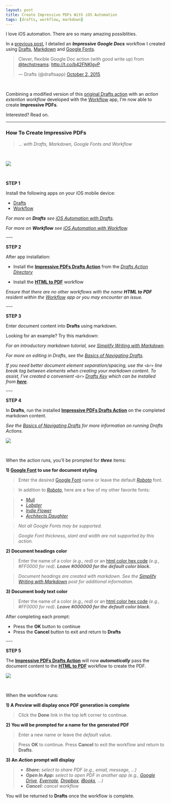 ```yaml
---
layout: post
title: Create Impressive PDFs With iOS Automation
tags: [drafts, workflow, markdown]
---
```


I love iOS automation.  There are so many amazing possiblities.  

In a [previous post](https://techstreams.github.io/2015/10/01/create-impressive-google-docs-on-the-go/), I detailed an ***Impressive Google Docs*** workflow I created using [Drafts](https://agiletortoise.com/drafts/), [Markdown](https://daringfireball.net/projects/markdown/) and [Google Fonts](https://www.google.com/fonts#AboutPlace:about).

<blockquote class="twitter-tweet" lang="en"><p lang="en" dir="ltr">Clever, flexible Google Doc action (with good write up) from <a href="https://twitter.com/techstreams">@techstreams</a>: <a href="http://t.co/b42FNKIgvP">http://t.co/b42FNKIgvP</a></p>&mdash; Drafts (@draftsapp) <a href="https://twitter.com/draftsapp/status/649912882247827456">October 2, 2015</a></blockquote>
<script async src="//platform.twitter.com/widgets.js" charset="utf-8"></script>

<br>

Combining a modified version of this [original Drafts action](https://drafts4-actions.agiletortoise.com/a/19v) with an *action extention workflow* developed with the [Workflow](https://workflow.is/) app, I'm now able to create **Impressive PDFs**.  

Interested?  Read on. 

---

### How To Create Impressive PDFs 

> ... *with Drafts, Markdown, Google Fonts and Workflow*

<br>

![]({{site.baseurl}}/images/2015-11-13-impressive-pdf.png)

<br>


**STEP 1**

Install the following apps on your iOS mobile device:

* [Drafts](https://itunes.apple.com/us/app/drafts-4-quickly-capture-notes/id905337691?mt=8)
* [Workflow](https://itunes.apple.com/us/app/workflow-powerful-automation/id915249334?mt=8)

<i class="fa fa-hand-o-right"></i> *For more on __Drafts__ see [iOS Automation with Drafts](https://techstreams.github.io/2015/09/03/ios-automation-with-drafts/).*

<i class="fa fa-hand-o-right"></i> *For more on __Workflow__ see [iOS Automation with Workflow](https://techstreams.github.io/2015/04/06/ios-automation-with-workflow/).*

`~~~`

**STEP 2**

After app installation:

* Install the **[Impressive PDFs Drafts Action](https://drafts4-actions.agiletortoise.com/a/1a2)** from the *[Drafts Action Directory](https://drafts4-actions.agiletortoise.com)*


* Install the **[HTML to PDF](https://workflow.is/workflows/35d87231e09f4a6f9d11bdca0a2510b7)** workflow

<i class="fa fa-exclamation-triangle"></i> *Ensure that there are no other workflows with the name __HTML to PDF__ resident within the [Workflow](https://workflow.is/)  app or you may encounter an issue.*



`~~~`

**STEP 3**

Enter document content into **Drafts** using markdown. 

Looking for an example?  Try this markdown:

<script src="https://gist.github.com/techstreams/0478a2418b63ebd2a771.js"></script>

<i class="fa fa-hand-o-right"></i> *For an introductory markdown tutorial, see [Simplify Writing with Markdown](https://techstreams.github.io/2015/09/21/simplify-writing-with-markdown/).*

<i class="fa fa-hand-o-right"></i> *For more on editing in Drafts, see the [Basics of Navigating Drafts](https://agiletortoise.zendesk.com/hc/en-us/articles/203530077-Basics-Navigating-Drafts).*

<i class="fa fa-hand-o-right"></i> *If you need better document element separation/spacing, use the `<br>` line break tag between elements when creating your markdown content. To assist, I’ve created a convenient `<br>` [Drafts Key](https://agiletortoise.zendesk.com/hc/en-us/articles/202865034-Using-the-Enhanced-Keyboard) which can be installed from __[here](https://drafts4-actions.agiletortoise.com/k/19h)__.*




`~~~`

**STEP 4**

In **Drafts**, run the installed **[Impressive PDFs Drafts Action](https://drafts4-actions.agiletortoise.com/a/1a2)** on the completed markdown content.

<i class="fa fa-hand-o-right"></i> *See the [Basics of Navigating Drafts](https://agiletortoise.zendesk.com/hc/en-us/articles/203530077-Basics-Navigating-Drafts) for more information on running Drafts Actions.*

![]({{site.baseurl}}/images/2015-11-13-drafts-action.png)

<br>

When the action runs, you'll be prompted for ***three*** items:

**1) [Google Font](https://www.google.com/fonts) to use for document styling**

> Enter the desired [Google Font](https://www.google.com/fonts) name or leave the default _[Roboto](https://www.google.com/fonts/specimen/Roboto)_ font.

> In addition to *[Roboto](https://www.google.com/fonts/specimen/Roboto)*, here are a few of my other favorite fonts:

> * *[Muli](https://www.google.com/fonts/specimen/Muli)*
> * *[Lobster](https://www.google.com/fonts/specimen/Lobster)*
> * *[Indie Flower](https://www.google.com/fonts/specimen/Indie+Flower)*
> * *[Architects Daughter](https://www.google.com/fonts/specimen/Architects+Daughter)*

> <i class="fa fa-exclamation-triangle"></i> *Not all Google Fonts may be supported.*

> <i class="fa fa-exclamation-triangle"></i> *Google Font thickness, slant and width are not supported by this action.*

**2) Document headings color**

> Enter the name of a color *(e.g., red)* or an [html color hex code](http://www.w3schools.com/html/html_colors.asp) *(e.g., #FF0000 for red)*.   ***Leave #000000 for the default color black.*** 

> <i class="fa fa-hand-o-right"></i> *Document headings are created with markdown.  See the [Simplify Writing with Markdown](https://techstreams.github.io/2015/09/21/simplify-writing-with-markdown/) post for additional information.*


**3) Document body text color**

> Enter the name of a color *(e.g., red)* or an [html color hex code](http://www.w3schools.com/html/html_colors.asp) *(e.g., #FF0000 for red)*.   ***Leave #000000 for the default color black.*** 


After completing each prompt:

* Press the **OK** button to continue  
* Press the **Cancel** button to exit and return to **Drafts**


`~~~`

**STEP 5**

The **[Impressive PDFs Drafts Action](https://drafts4-actions.agiletortoise.com/a/1a2)** will now ***automatically*** pass the document content to the **[HTML to PDF](https://workflow.is/workflows/35d87231e09f4a6f9d11bdca0a2510b7)** workflow to create the PDF.

![]({{site.baseurl}}/images/2015-11-13-workflow.png)

<br>

When the workflow runs:

**1) A _Preview_ will display once PDF generation is complete**

> Click the **Done** link in the top left corner to continue.

**2) You will be prompted for a name for the generated PDF**

> Enter a new name or leave the *default* value.

> Press **OK** to continue.  Press **Cancel** to exit the workflow and return to **Drafts**.

**3) An _Action_ prompt will display**

> * *__Share:__ select to share PDF (e.g., email, message, ...)*
> * *__Open In App:__ select to open PDF in another app (e.g., [Google Drive](https://itunes.apple.com/us/app/google-drive-free-online-storage/id507874739?mt=8), [Evernote](https://itunes.apple.com/us/app/evernote/id281796108?mt=8), [Dropbox](https://itunes.apple.com/us/app/dropbox/id327630330?mt=8), [iBooks](https://www.apple.com/ibooks/), ...)*
> * *__Cancel:__ cancel workflow*

You will be returned to **Drafts** once the workflow is complete.









